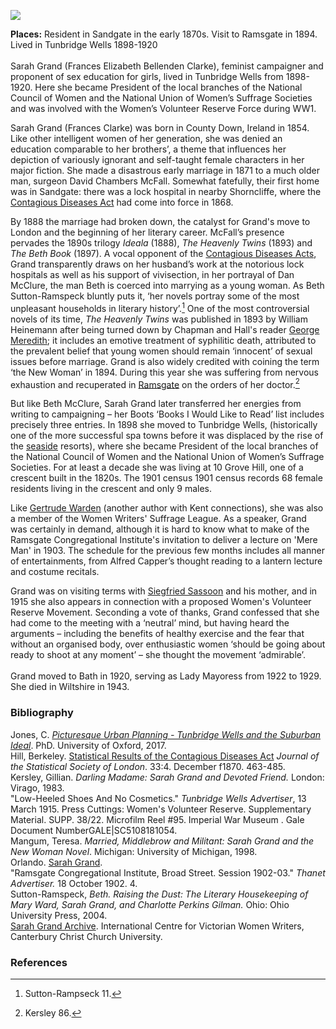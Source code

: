 <a href="https://www.kent-maps.online"><img src="https://kent-map.github.io/mdpress/juncture/ve-button.png"></a>
<param ve-config title="Sarah Grand 1854-1943" author=" Professor Carolyn Oulton" layout="vtl" banner="https://upload.wikimedia.org/wikipedia/commons/3/34/The_Common%2C_Tunbridge_Wells._%28NBY_438791%29.jpg" Description="Professor Carolyn Oulton explores the life of feminist writer Sarah Grand especially her time in Kent">

<param ve-entity eid="Q894097" aliases="Tunbridge Wells">
<param ve-entity eid="Q58752622" aliases="lock hospitals">
<param ve-entity eid="Q1000312" aliases="Sandgate">
<param ve-entity eid="Q736439" aliases="Ramsgate">
<param ve-entity eid="Q179224" aliases="Dover">

<!-- Historical map layers -->
<param ve-map-layer active allmaps allmaps-id="9537d136c6cd0dac" title="Kent Railway Map">

**Places:** Resident in Sandgate in the early 1870s. Visit to Ramsgate in 1894. Lived in Tunbridge Wells 1898-1920   
<br>
Sarah Grand (Frances Elizabeth Bellenden Clarke), feminist campaigner and proponent of sex education for girls, lived in Tunbridge Wells from 1898-1920. Here she became President of the local branches of the National Council of Women and the National Union of Women’s Suffrage Societies and was involved with the Women’s Volunteer Reserve Force during WW1.
<param ve-image url="https://upload.wikimedia.org/wikipedia/commons/8/8a/The_Pantiles%2C_%28Royal%29_Tunbridge_Wells%2C_Kent%2C_England%2C_ca._1895.jpg" label="The Pantiles, (Royal) Tunbridge Wells, Kent, England, ca. 1895.jpg" attribution=" Detroit Publishing Co., under license from Photoglob Zürich, Public domain, via Wikimedia Commons">
<!--Basemap centred on Tunbridge Wells-->
<param ve-map center="Q894097" zoom="12">

Sarah Grand (Frances Clarke) was born in County Down, Ireland in 1854. Like other intelligent women of her generation, she was denied an education comparable to her brothers’, a theme that influences her depiction of variously ignorant and self-taught female characters in her major fiction. She made a disastrous early marriage in 1871 to a much older man, surgeon David Chambers McFall. Somewhat fatefully, their first home was in Sandgate: there was a lock hospital in nearby Shorncliffe, where the [Contagious Diseases Act](/19c/19c-contagious-diseases) had come into force in 1868.
<param ve-image url="https://stor.artstor.org/stor/36827832-3ea9-4459-b6bb-37e1f56d5bdc" label="Sandgate" attribution="Michelle Crowther">
<!--Basemap centred on Sandgate-->
<param ve-map center="Q1000312" zoom="13">

By 1888 the marriage had broken down, the catalyst for Grand's move to London and the beginning of her literary career. McFall’s presence pervades the 1890s trilogy _Ideala_ (1888), _The Heavenly Twins_ (1893) and _The Beth Book_ (1897). A vocal opponent of the [Contagious Diseases Acts](/19c/19c-contagious-diseases), Grand transparently draws on her husband’s work at the notorious lock hospitals as well as his support of vivisection, in her portrayal of Dan McClure, the man Beth is coerced into marrying as a young woman. As Beth Sutton-Ramspeck bluntly puts it, ‘her novels portray some of the most unpleasant households in literary history’.[^ref1]  One of the most controversial novels of its time, _The Heavenly Twins_ was published in 1893 by William Heinemann after being turned down by Chapman and Hall's reader [George Meredith](/19c/19c-meredith-biography); it includes an emotive treatment of syphilitic death, attributed to the prevalent belief that young women should remain ‘innocent’ of sexual issues before marriage. Grand is also widely credited with coining the term ‘the New Woman’ in 1894. During this year she was suffering from nervous exhaustion and recuperated in [Ramsgate](/19c/19c-ramsgate) on the orders of her doctor.[^ref2]
<param ve-image url="https://upload.wikimedia.org/wikipedia/commons/5/52/Sarah_Grand_by_Mendelssohn.jpg" label="Sarah Grand by Mendelssohn.jpg" attribution="Hayman Seleg Mendelssohn, Public domain, via Wikimedia Commons">
<!--Basemap centred on Ramsgate-->
<param ve-map center="Q736439" zoom="13">

But like Beth McClure, Sarah Grand later transferred her energies from writing to campaigning – her Boots ‘Books I Would Like to Read’ list includes precisely three entries. In 1898 she moved to Tunbridge Wells, (historically one of the more successful spa towns before it was displaced by the rise of the [seaside](/19c/19c-seaside) resorts), where she became President of the local branches of the National Council of Women and the National Union of Women’s Suffrage Societies. For at least a decade she was living at 10 Grove Hill, one of a crescent built in the 1820s. The 1901 census 1901 census records 68 female residents living in the crescent and only 9 males.
<param ve-image url="https://stor.artstor.org/stor/f1ba4e67-a639-45e5-bf66-545698881a1f" label="No 10, Grove Hill" attribution="Chris Jones">
<!--Basemap centred on Tunbridge Wells-->
<param ve-map center="Q894097" zoom="15">

Like [Gertrude Warden](/19c/19c-gertrude-warden-biography) (another author with Kent connections), she was also a member of the Women Writers' Suffrage League. As a speaker, Grand was certainly in demand, although it is hard to know what to make of the Ramsgate Congregational Institute's invitation to deliver a lecture on 'Mere Man' in 1903. The schedule for the previous few months includes all manner of entertainments, from Alfred Capper’s thought reading to a lantern lecture and costume recitals.
<param ve-image url="https://upload.wikimedia.org/wikipedia/commons/f/fb/National_Union_Women%27s_Suffrage_shop_on_18_Crescent_Road%2C_Tunbridge_Wells.jpg" label="NUWSS shop on 18 Crescent Road, Tunbridge Wells" attribution="LSE Library, No restrictions, via Wikimedia Commons">

Grand was on visiting terms with [Siegfried Sassoon](/20c/20c-sassoon-biography) and his mother, and in 1915 she also appears in connection with a proposed Women's Volunteer Reserve Movement. Seconding a vote of thanks, Grand confessed that she had come to the meeting with a ‘neutral’ mind, but having heard the arguments – including the benefits of healthy exercise and the fear that without an organised body, over enthusiastic women ‘should be going about ready to shoot at any moment’ – she thought the movement ‘admirable’.     
<br>
Grand moved to Bath in 1920, serving as Lady Mayoress from 1922 to 1929. She died in Wiltshire in 1943. 
<param ve-image url="https://upload.wikimedia.org/wikipedia/commons/a/ae/THE_WOMENS_VOLUNTEER_RESERVE_ON_THE_HOME_FRONT%2C_1914-1918_Q107999.jpg" label="THE WOMENS VOLUNTEER RESERVE ON THE HOME FRONT, 1914-1918 Q107999.jpg" attribution="British official photographer, Public domain, via Wikimedia Commons">  
<param ve-image url="https://stor.artstor.org/stor/f37d719d-5638-49d9-973f-bcfc0995e197" label="Queen's Grove, Tunbridge Wells" attribution="H.G. Groves, Tunbridge Wells">

### Bibliography

Jones, C. [_Picturesque Urban Planning - Tunbridge Wells and the Suburban Ideal_]( https://ora.ox.ac.uk/objects/uuid:c0a18799-673c-4a29-b4f4-d3f525deea00). PhD. University of Oxford, 2017.   
Hill, Berkeley. [Statistical Results of the Contagious Diseases Act](https://www.jstor.org/stable/2338849) _Journal of the Statistical Society of London_. 33:4. December f1870. 463-485.    
Kersley, Gillian. _Darling Madame: Sarah Grand and Devoted Friend._ London: Virago, 1983.    
"Low-Heeled Shoes And No Cosmetics." _Tunbridge Wells Advertiser_, 13 March 1915. Press Cuttings: Women's Volunteer Reserve. Supplementary Material. SUPP. 38/22. Microfilm Reel #95. Imperial War Museum . Gale Document NumberGALE|SC5108181054.    
Mangum, Teresa. _Married, Middlebrow and Militant: Sarah Grand and the New Woman Novel_. Michigan: University of Michigan, 1998.   
Orlando. [Sarah Grand](https://orlando.cambridge.org/index.php/people/98e3f429-aaa4-4010-b51b-e390bab56a09).   
"Ramsgate Congregational Institute, Broad Street. Session 1902-03." _Thanet Advertiser._ 18 October 1902. 4.     
Sutton-Ramspeck, _Beth. Raising the Dust: The Literary Housekeeping of Mary Ward, Sarah Grand, and Charlotte Perkins Gilman._ Ohio: Ohio University Press, 2004.   
[Sarah Grand Archive](https://www.canterbury.ac.uk/arts-and-humanities/school-of-humanities/research/victorian-women-writers/icvww-research-projects-and-events/sarah-grand-collection.aspx). International Centre for Victorian Women Writers, Canterbury Christ Church University.   
<param ve-image url="https://stor.artstor.org/stor/ce0b8389-e980-4597-8f6c-630eaba57b53" label="Taking the Waters - the original spring. The Pantiles, Tunbridge Wells" attribution="H.G. Groves, Tunbridge Wells">

### References

[^ref1]: Sutton-Rampseck 11.
[^ref2]: Kersley 86.
